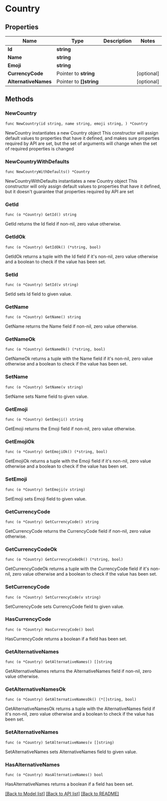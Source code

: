 # Country

## Properties

Name | Type | Description | Notes
------------ | ------------- | ------------- | -------------
**Id** | **string** |  | 
**Name** | **string** |  | 
**Emoji** | **string** |  | 
**CurrencyCode** | Pointer to **string** |  | [optional] 
**AlternativeNames** | Pointer to **[]string** |  | [optional] 

## Methods

### NewCountry

`func NewCountry(id string, name string, emoji string, ) *Country`

NewCountry instantiates a new Country object
This constructor will assign default values to properties that have it defined,
and makes sure properties required by API are set, but the set of arguments
will change when the set of required properties is changed

### NewCountryWithDefaults

`func NewCountryWithDefaults() *Country`

NewCountryWithDefaults instantiates a new Country object
This constructor will only assign default values to properties that have it defined,
but it doesn't guarantee that properties required by API are set

### GetId

`func (o *Country) GetId() string`

GetId returns the Id field if non-nil, zero value otherwise.

### GetIdOk

`func (o *Country) GetIdOk() (*string, bool)`

GetIdOk returns a tuple with the Id field if it's non-nil, zero value otherwise
and a boolean to check if the value has been set.

### SetId

`func (o *Country) SetId(v string)`

SetId sets Id field to given value.


### GetName

`func (o *Country) GetName() string`

GetName returns the Name field if non-nil, zero value otherwise.

### GetNameOk

`func (o *Country) GetNameOk() (*string, bool)`

GetNameOk returns a tuple with the Name field if it's non-nil, zero value otherwise
and a boolean to check if the value has been set.

### SetName

`func (o *Country) SetName(v string)`

SetName sets Name field to given value.


### GetEmoji

`func (o *Country) GetEmoji() string`

GetEmoji returns the Emoji field if non-nil, zero value otherwise.

### GetEmojiOk

`func (o *Country) GetEmojiOk() (*string, bool)`

GetEmojiOk returns a tuple with the Emoji field if it's non-nil, zero value otherwise
and a boolean to check if the value has been set.

### SetEmoji

`func (o *Country) SetEmoji(v string)`

SetEmoji sets Emoji field to given value.


### GetCurrencyCode

`func (o *Country) GetCurrencyCode() string`

GetCurrencyCode returns the CurrencyCode field if non-nil, zero value otherwise.

### GetCurrencyCodeOk

`func (o *Country) GetCurrencyCodeOk() (*string, bool)`

GetCurrencyCodeOk returns a tuple with the CurrencyCode field if it's non-nil, zero value otherwise
and a boolean to check if the value has been set.

### SetCurrencyCode

`func (o *Country) SetCurrencyCode(v string)`

SetCurrencyCode sets CurrencyCode field to given value.

### HasCurrencyCode

`func (o *Country) HasCurrencyCode() bool`

HasCurrencyCode returns a boolean if a field has been set.

### GetAlternativeNames

`func (o *Country) GetAlternativeNames() []string`

GetAlternativeNames returns the AlternativeNames field if non-nil, zero value otherwise.

### GetAlternativeNamesOk

`func (o *Country) GetAlternativeNamesOk() (*[]string, bool)`

GetAlternativeNamesOk returns a tuple with the AlternativeNames field if it's non-nil, zero value otherwise
and a boolean to check if the value has been set.

### SetAlternativeNames

`func (o *Country) SetAlternativeNames(v []string)`

SetAlternativeNames sets AlternativeNames field to given value.

### HasAlternativeNames

`func (o *Country) HasAlternativeNames() bool`

HasAlternativeNames returns a boolean if a field has been set.


[[Back to Model list]](../README.md#documentation-for-models) [[Back to API list]](../README.md#documentation-for-api-endpoints) [[Back to README]](../README.md)


